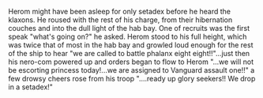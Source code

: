 Herom might have been asleep for only setadex before he heard the klaxons. He roused with the rest of his charge, from their hibernation couches and into the dull light of the hab bay. One of recruits was the first speak "what's going on?" he asked. Herom stood to his full height, which was twice that of most in the hab bay and growled loud enough for the rest of the ship to hear "we are called to battle phalanx eight eight!!"...just then his nero-com powered up and orders began to flow to Herom "...we will not be escorting princess today!...we are assigned to Vanguard assault one!!" a few drowsy cheers rose from his troop "....ready up glory seekers!! We drop in a setadex!" 
